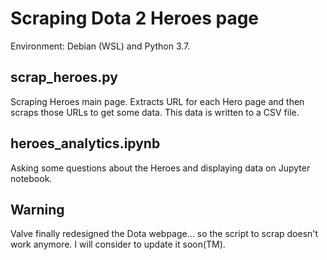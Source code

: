 # Scraping Dota 2 Heroes page
Environment: Debian (WSL) and Python 3.7.

## scrap_heroes.py
Scraping Heroes main page. Extracts URL for each Hero page and then scraps those URLs to get some data. This data is written to a CSV file.

## heroes_analytics.ipynb
Asking some questions about the Heroes and displaying data on Jupyter notebook.

## Warning
Valve finally redesigned the Dota webpage... so the script to scrap doesn't work anymore.
I will consider to update it soon(TM).
